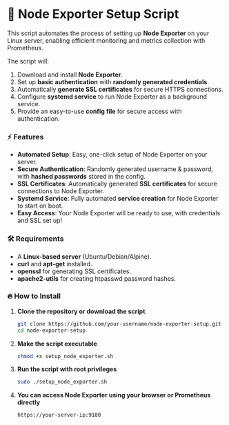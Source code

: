 # 🚀 Node Exporter Setup Script

This script automates the process of setting up **Node Exporter** on your Linux server, enabling efficient monitoring and metrics collection with Prometheus. 

The script will:

1. Download and install **Node Exporter**.
2. Set up **basic authentication** with **randomly generated credentials**.
3. Automatically **generate SSL certificates** for secure HTTPS connections.
4. Configure **systemd service** to run Node Exporter as a background service.
5. Provide an easy-to-use **config file** for secure access with authentication.

### ⚡ Features

- **Automated Setup**: Easy, one-click setup of Node Exporter on your server.
- **Secure Authentication**: Randomly generated username & password, with **hashed passwords** stored in the config.
- **SSL Certificates**: Automatically generated **SSL certificates** for secure connections to Node Exporter.
- **Systemd Service**: Fully automated **service creation** for Node Exporter to start on boot.
- **Easy Access**: Your Node Exporter will be ready to use, with credentials and SSL set up!

### 🛠️ Requirements

- A **Linux-based server** (Ubuntu/Debian/Alpine).
- **curl** and **apt-get** installed.
- **openssl** for generating SSL certificates.
- **apache2-utils** for creating htpasswd password hashes.

### 🔥 How to Install

1. **Clone the repository or download the script**

   ```bash
   git clone https://github.com/your-username/node-exporter-setup.git
   cd node-exporter-setup
2. **Make the script executable**

   ```bash
   chmod +x setup_node_exporter.sh
3. **Run the script with root privileges**
   ```bash
   sudo ./setup_node_exporter.sh

4. **You can access Node Exporter using your browser or Prometheus directly**
   ```bash
   https://your-server-ip:9100

